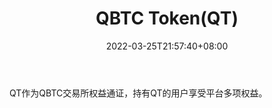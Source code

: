 ﻿---
weight: 
title: "QBTC Token(QT)"
description: "QT作为QBTC交易所权益通证，持有QT的用户享受平台多项权益"
date: 2022-03-25T21:57:40+08:00
lastmod: 2022-03-25T16:45:40+08:00
draft: false
authors: ["Metabd"]
featuredImage: "qbtc-tokenqt.webp"
link: ""
tags: ["数字代币","QBTC Token(QT)"]
categories: ["navigation"]
navigation: ["数字代币"]
lightgallery: true
toc: true
pinned: false
recommend: false
recommend1: false
---
QT作为QBTC交易所权益通证，持有QT的用户享受平台多项权益。
